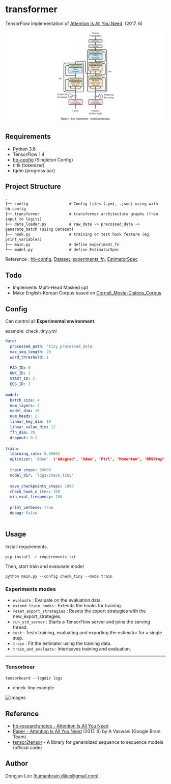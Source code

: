 # transformer

TensorFlow implementation of [Attention Is All You Need](https://arxiv.org/abs/1706.03762). (2017. 6)

![images](images/transformer-architecture.jpg)


## Requirements

- Python 3.6
- TensorFlow 1.4
- [hb-config](https://github.com/hb-research/hb-config) (Singleton Config)
- nltk (tokenizer)
- tqdm (progress bar)


## Project Structure

    .
    ├── config                  # Config files (.yml, .json) using with hb-config
    ├── transformer             # transformer architecture graphs (from input to logits)
    ├── data_loader.py          # raw_date -> precossed_data -> generate_batch (using Dataset)
    ├── hook.py                 # training or test hook feature (eg. print_variables)
    ├── main.py                 # define experiment_fn
    └── model.py                # define EstimatorSpec      

Reference : [hb-config](https://github.com/hb-research/hb-config), [Dataset](https://www.tensorflow.org/api_docs/python/tf/data/Dataset#from_generator), [experiments_fn](https://www.tensorflow.org/api_docs/python/tf/contrib/learn/Experiment), [EstimatorSpec](https://www.tensorflow.org/api_docs/python/tf/estimator/EstimatorSpec)

## Todo

- Implements Multi-Head Masked opt
- Make English-Korean Corpus based on [Cornell\_Movie\-Dialogs\_Corpus](https://www.cs.cornell.edu/~cristian/Cornell_Movie-Dialogs_Corpus.html)


## Config

Can control all **Experimental environment**.

example: check_tiny.yml

```yml
data:
  processed_path: 'tiny_processed_data'
  max_seq_length: 20
  word_threshold: 1

  PAD_ID: 0
  UNK_ID: 1
  START_ID: 2
  EOS_ID: 3

model:
  batch_size: 4
  num_layers: 2
  model_dim: 16
  num_heads: 2
  linear_key_dim: 10
  linear_value_dim: 12
  ffn_dim: 20
  dropout: 0.2

train:
  learning_rate: 0.00001
  optimizer: 'Adam'  ('Adagrad', 'Adam', 'Ftrl', 'Momentum', 'RMSProp', 'SGD')
  
  train_steps: 50000
  model_dir: 'logs/check_tiny'
  
  save_checkpoints_steps: 1000
  check_hook_n_iter: 100
  min_eval_frequency: 100
  
  print_verbose: True
  debug: False
  
```

## Usage

Install requirements.

```pip install -r requirements.txt```

Then, start train and evalueate model
```
python main.py --config check_tiny --mode train
```

### Experiments modes

- `evaluate` : Evaluate on the evaluation data.
- `extend_train_hooks` : Extends the hooks for training.
- `reset_export_strategies` : Resets the export strategies with the new_export_strategies.
- `run_std_server` : Starts a TensorFlow server and joins the serving thread.
- `test` : Tests training, evaluating and exporting the estimator for a single step.
- `train` : Fit the estimator using the training data.
- `train_and_evaluate` : Interleaves training and evaluation.

---

### Tensorboar

```tensorboard --logdir logs```

- check-tiny example

![images](images/check-tiny-loss.png)


## Reference

- [hb-research/notes - Attention Is All You Need](https://github.com/hb-research/notes)
- [Paper - Attention Is All You Need](https://arxiv.org/abs/1706.03762) (2017. 6) by A Vaswani (Google Brain Team)
- [tensor2tensor](https://github.com/tensorflow/tensor2tensor) - A library for generalized sequence to sequence models (official code)

## Author

Dongjun Lee (humanbrain.djlee@gmail.com)
